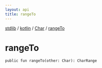 ```yaml
---
layout: api
title: rangeTo
---
```

[stdlib](../../index.md) / [kotlin](../index.md) / [Char](index.md) / [rangeTo](rangeTo.md)

# rangeTo

```
public fun rangeTo(other: Char): CharRange
```
